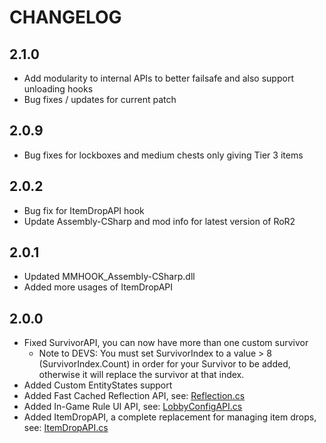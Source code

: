 # CHANGELOG

## 2.1.0
- Add modularity to internal APIs to better failsafe and also support unloading hooks
- Bug fixes / updates for current patch

## 2.0.9
- Bug fixes for lockboxes and medium chests only giving Tier 3 items

## 2.0.2
- Bug fix for ItemDropAPI hook
- Update Assembly-CSharp and mod info for latest version of RoR2

## 2.0.1
- Updated MMHOOK_Assembly-CSharp.dll
- Added more usages of ItemDropAPI

## 2.0.0
- Fixed SurvivorAPI, you can now have more than one custom survivor
  - Note to DEVS: You must set SurvivorIndex to a value > 8 (SurvivorIndex.Count) in order for your Survivor to be added, otherwise it will replace the survivor at that index.
- Added Custom EntityStates support
- Added Fast Cached Reflection API, see: [Reflection.cs](https://github.com/risk-of-thunder/R2API/blob/master/R2API/Utils/Reflection.cs)
- Added In-Game Rule UI API, see: [LobbyConfigAPI.cs](https://github.com/risk-of-thunder/R2API/blob/master/R2API/LobbyConfigAPI.cs)
- Added ItemDropAPI, a complete replacement for managing item drops, see: [ItemDropAPI.cs](https://github.com/risk-of-thunder/R2API/blob/master/R2API/ItemDropAPI.cs)
